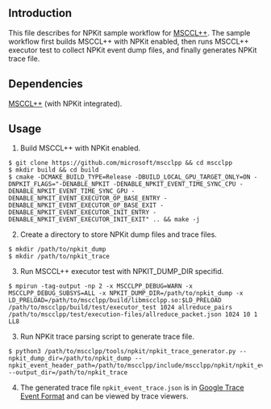 ## Introduction

This file describes for NPKit sample workflow for [MSCCL++](https://github.com/microsoft/mscclpp). The sample workflow first builds MSCCL++ with NPKit enabled, then runs MSCCL++ executor test to collect NPKit event dump files, and finally generates NPKit trace file.

## Dependencies

[MSCCL++](https://github.com/microsoft/mscclpp) (with NPKit integrated).

## Usage

1) Build MSCCL++ with NPKit enabled.

```
$ git clone https://github.com/microsoft/mscclpp && cd mscclpp
$ mkdir build && cd build
$ cmake -DCMAKE_BUILD_TYPE=Release -DBUILD_LOCAL_GPU_TARGET_ONLY=ON -DNPKIT_FLAGS="-DENABLE_NPKIT -DENABLE_NPKIT_EVENT_TIME_SYNC_CPU -DENABLE_NPKIT_EVENT_TIME_SYNC_GPU -DENABLE_NPKIT_EVENT_EXECUTOR_OP_BASE_ENTRY -DENABLE_NPKIT_EVENT_EXECUTOR_OP_BASE_EXIT -DENABLE_NPKIT_EVENT_EXECUTOR_INIT_ENTRY -DENABLE_NPKIT_EVENT_EXECUTOR_INIT_EXIT" .. && make -j
```

2) Create a directory to store NPKit dump files and trace files.

```
$ mkdir /path/to/npkit_dump
$ mkdir /path/to/npkit_trace
```

3) Run MSCCL++ executor test with NPKIT_DUMP_DIR specifid.

```
$ mpirun -tag-output -np 2 -x MSCCLPP_DEBUG=WARN -x MSCCLPP_DEBUG_SUBSYS=ALL -x NPKIT_DUMP_DIR=/path/to/npkit_dump -x LD_PRELOAD=/path/to/mscclpp/build/libmscclpp.so:$LD_PRELOAD /path/to/mscclpp/build/test/executor_test 1024 allreduce_pairs /path/to/mscclpp/test/execution-files/allreduce_packet.json 1024 10 1 LL8
```

3) Run NPKit trace parsing script to generate trace file.

```
$ python3 /path/to/mscclpp/tools/npkit/npkit_trace_generator.py --npkit_dump_dir=/path/to/npkit_dump --npkit_event_header_path=/path/to/mscclpp/include/mscclpp/npkit/npkit_event.hpp --output_dir=/path/to/npkit_trace
```

4) The generated trace file `npkit_event_trace.json` is in [Google Trace Event Format](https://docs.google.com/document/d/1CvAClvFfyA5R-PhYUmn5OOQtYMH4h6I0nSsKchNAySU/preview) and can be viewed by trace viewers.
